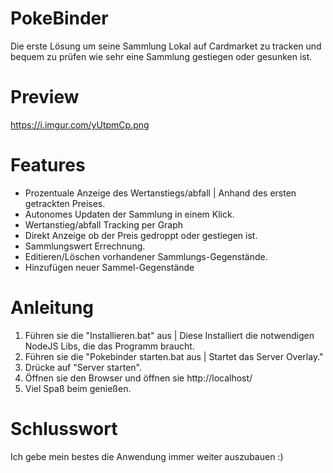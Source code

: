 # PokeBinder
 Die erste Lösung um seine Sammlung Lokal auf Cardmarket zu tracken und bequem zu prüfen wie sehr eine Sammlung gestiegen oder gesunken ist.

# Preview
https://i.imgur.com/yUtpmCp.png

# Features
- Prozentuale Anzeige des Wertanstiegs/abfall | Anhand des ersten getrackten Preises.
- Autonomes Updaten der Sammlung in einem Klick.
- Wertanstieg/abfall Tracking per Graph
- Direkt Anzeige ob der Preis gedroppt oder gestiegen ist.
- Sammlungswert Errechnung.
- Editieren/Löschen vorhandener Sammlungs-Gegenstände.
- Hinzufügen neuer Sammel-Gegenstände

# Anleitung
1. Führen sie die "Installieren.bat" aus | Diese Installiert die notwendigen NodeJS Libs, die das Programm braucht.
2. Führen sie die "Pokebinder starten.bat aus | Startet das Server Overlay."
3. Drücke auf "Server starten".
4. Öffnen sie den Browser und öffnen sie http://localhost/
5. Viel Spaß beim genießen.

# Schlusswort
Ich gebe mein bestes die Anwendung immer weiter auszubauen :)





